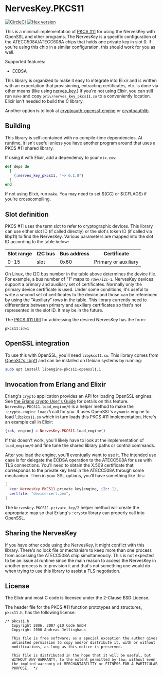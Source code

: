 # NervesKey.PKCS11

[![CircleCI](https://circleci.com/gh/nerves-hub/nerves_key_pkcs11.svg?style=svg)](https://circleci.com/gh/nerves-hub/nerves_key_pkcs11)
[![Hex version](https://img.shields.io/hexpm/v/nerves_key_pkcs11.svg "Hex version")](https://hex.pm/packages/nerves_key_pkcs11)

This is a minimal implementation of [PKCS #11](https://en.wikipedia.org/wiki/PKCS_11)
for using the NervesKey with OpenSSL and other programs.  The NervesKey is a specific
configuration of the ATECC508A/ATECC608A chips that holds one private key in slot 0. If
you're using this chip in a similar configuration, this should work for you as well.

Supported features:

* ECDSA

This library is organized to make it easy to integrate into Elixir and is
written with an expectation that provisioning, extracting certificates, etc. is done
via other means (like using [nerves_key](https://hex.pm/nerves_key).) If you're not
using Elixir, you can still run `make` and copy `priv/nerves_key_pkcs11.so` to
a conveniently location. Elixir isn't needed to build the C library.

Another option is to look at
[cryptoauth-openssl-engine](https://github.com/MicrochipTech/cryptoauth-openssl-engine)
or [cryptoauthlib](https://github.com/MicrochipTech/cryptoauthlib).

## Building

This library is self-contained with no compile-time dependencies. At runtime, it
isn't useful unless you have another program around that uses a PKCS #11 shared
library.

If using it with Elixir, add a dependency to your `mix.exs`:

```elixir
def deps do
  [
    {:nerves_key_pkcs11, "~> 0.1.0"}
  ]
end
```

If not using Elixir, run `make`. You may need to set $(CC) or $(CFLAGS) if you're
crosscompiling.

## Slot definition

PKCS #11 uses the term slot to refer to cryptographic devices. This library can
use either slot ID (if called directly) or the slot's token ID (if called via
libp11) to find the NervesKey. Various parameters are mapped into the slot ID
according to the table below:

Slot range  | I2C bus   | Bus address | Certificate
------------|-----------|-------------|------------
0-15        | slot      | 0x60        | Primary or auxiliary

On Linux, the I2C bus number in the table above determines the device file. For
example, a bus number of "1" maps to `/dev/i2c-1`. NervesKey devices support a
primary and auxiliary set of certificates. Normally only the primary device
certificate is used. Under some conditions, it's useful to write a second set of
certificates to the device and those can be referenced by using the "Auxiliary"
rows in the table.  This library currently need to differentiate between primary
and auxiliary certificates so that's not represented in the slot ID. It may be
in the future.

The [PKCS #11 URI](https://tools.ietf.org/html/rfc7512) for addressing the
desired NervesKey has the form:

```text
pkcs11:id=1
```

## OpenSSL integration

To use this with OpenSSL, you'll need `libpkcs11.so`. This library comes from
[OpenSC's libp11](https://github.com/OpenSC/libp11) and can be installed on
Debian systems by running:

```sh
sudo apt install libengine-pkcs11-openssl1.1
```

## Invocation from Erlang and Elixir

Erlang's `crypto` application provides an API for loading OpenSSL engines. See
[the Erlang crypto User's Guide](http://erlang.org/doc/apps/crypto/engine_load.html)
for details on this feature. `NervesKey.PKCS11.load_engine/0` is a helper method
to make the `:crypto.engine_load/3` call for you. It uses OpenSSL's `dynamic`
engine to load `libpkcs11.so` which in turn loads this PKCS #11 implementation.
Here's an example call in Elixir:

```elixir
{:ok, engine} = NervesKey.PKCS11.load_engine()
```

If this doesn't work, you'll likely have to look at the implementation of
`load_engine/0` and fine tune the shared library paths or control commands.

After you load the engine, you'll eventually want to use it. The intended use
case is for delegate the ECDSA operation to the ATECC508A for use with TLS
connections. You'll need to obtain the X.509 certificate that corresponds to the
private key held in the ATECC508A through some mechanism. Then in your SSL
options, you'll have something like this:

```elixir
[
  key: NervesKey.PKCS11.private_key(engine, i2c: 1),
  certfile: "device-cert.pem",
]
```

The `NervesKey.PKCS11.private_key/2` helper method will create the appropriate
map so that Erlang's `:crypto` library can properly call into OpenSSL.

## Sharing the NervesKey

If you have other code using the NervesKey, it might conflict with this library. There's
no lock file or mechanism to keep more than one process from accessing the ATECC508A
chip simultaneously. This is not expected to be an issue at runtime since the main
reason to access the NervesKey in another process is to provision it and that's not
something one would do when trying to use this library to assist a TLS negotiation.

## License

The Elixir and most C code is licensed under the 2-Clause BSD License.

The header file for the PKCS #11 function prototypes and structures, `pkcs11.h`,
has the following license:

```text
/* pkcs11.h
   Copyright 2006, 2007 g10 Code GmbH
   Copyright 2006 Andreas Jellinghaus

   This file is free software; as a special exception the author gives
   unlimited permission to copy and/or distribute it, with or without
   modifications, as long as this notice is preserved.

   This file is distributed in the hope that it will be useful, but
   WITHOUT ANY WARRANTY, to the extent permitted by law; without even
   the implied warranty of MERCHANTABILITY or FITNESS FOR A PARTICULAR
   PURPOSE.  */
```

